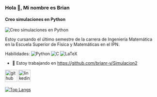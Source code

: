 ### Hola 👋, Mi nombre es Brian 
#### Creo simulaciones en Python
![Creo simulaciones en Python](https://styles.redditmedia.com/t5_2rivb/styles/communityIcon_8w82uq5atuz41.png)

Estoy cursando el último semestre de la carrera de Ingeniería Matemática en la Escuela Superior de Física y Matemáticas en el IPN.

Habilidades: <img alt="Python" src="https://img.shields.io/badge/python-%2314354C.svg?style=for-the-badge&logo=python&logoColor=white"/> 	<img alt="C" src="https://img.shields.io/badge/c-%2300599C.svg?style=for-the-badge&logo=c&logoColor=white"/>  <img alt="LaTeX" src="https://img.shields.io/badge/latex-%23008080.svg?style=for-the-badge&logo=latex&logoColor=white"/>

- 🔭 Estoy trabajando en https://github.com/brianr-v/Simulacion2 


[<img src='https://cdn.jsdelivr.net/npm/simple-icons@3.0.1/icons/github.svg' alt='github' height='40'>](https://github.com/brianr-v)  [<img src='https://cdn.jsdelivr.net/npm/simple-icons@3.0.1/icons/linkedin.svg' alt='linkedin' height='40'>](https://www.linkedin.com/in/brian-rosales-1b94772a2/)  

[![Top Langs](https://github-readme-stats.vercel.app/api/top-langs/?username=brianr-v)](https://github.com/anuraghazra/github-readme-stats)





